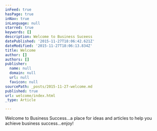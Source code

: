 ```yaml
---
inFeed: true
hasPage: true
inNav: true
inLanguage: null
starred: true
keywords: []
description: Welcome to Business Suceess
datePublished: '2015-11-27T18:06:42.621Z'
dateModified: '2015-11-27T18:06:13.834Z'
title: Welcome
author: []
authors: []
publisher:
  name: null
  domain: null
  url: null
  favicon: null
sourcePath: _posts/2015-11-27-welcome.md
published: true
url: welcome/index.html
_type: Article

---
```

Welcome to Business Success...a place for ideas and articles to help you achieve business success...enjoy!